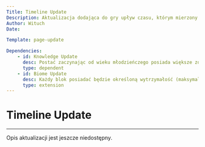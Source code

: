 ```yaml
---
Title: Timeline Update
Description: Aktualizacja dodająca do gry upływ czasu, którym mierzony jest wiek postaci, dorastanie i starzenie
Author: Wituch
Date:

Template: page-update

Dependencies:
    - id: Knowledge Update
      desc: Postać zaczynając od wieku młodzieńczego posiada większe zdolności nauki, przez obniżenie wymaganych punktów doświadczenia do oblokowania umiejętności
      type: dependent
    - id: Biome Update
      desc: Każdy blok posiadać będzie określoną wytrzymałość (maksymalne "HP" bloku). Wraz z otrzymywaniem obrażeń i obniżaniem poziomu "HP" na bloku pojawią się postępujące ślady zniszczenia (tak jak w oryginalnym wydaniu, podczas kopania). Gdy poziom "
      type: extension
---
```


# Timeline Update
-----

Opis aktualizacji jest jeszcze niedostępny.

<!--Dzieci mają ograniczone mozliwosci akcji w grze, jednak ze wzgledu na dluzszy okres zycia otrzymuja wiecej punktow rozwoju + dodatkowy bonus za wieksze zdolnosci do nauki-->

